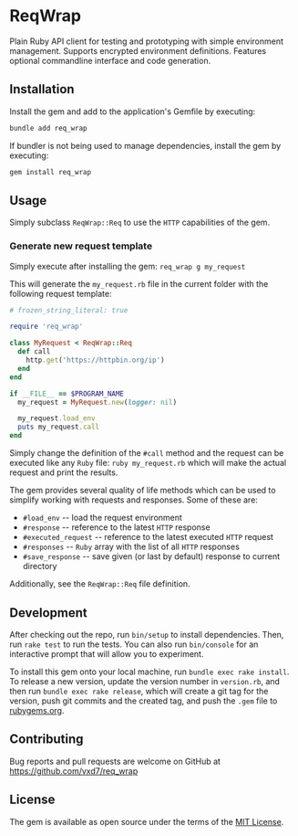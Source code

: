 # ReqWrap

Plain Ruby API client for testing and prototyping with simple environment
management. Supports encrypted environment definitions. Features optional
commandline interface and code generation.

## Installation

Install the gem and add to the application's Gemfile by executing:

```bash
bundle add req_wrap
```

If bundler is not being used to manage dependencies, install the gem by executing:

```bash
gem install req_wrap
```

## Usage

Simply subclass `ReqWrap::Req` to use the `HTTP` capabilities of the gem.

### Generate new request template

Simply execute after installing the gem: `req_wrap g my_request`

This will generate the `my_request.rb` file in the current folder with the
following request template:

```ruby
# frozen_string_literal: true

require 'req_wrap'

class MyRequest < ReqWrap::Req
  def call
    http.get('https://httpbin.org/ip')
  end
end

if __FILE__ == $PROGRAM_NAME
  my_request = MyRequest.new(logger: nil)

  my_request.load_env
  puts my_request.call
end
```

Simply change the definition of the `#call` method and the request can be
executed like any `Ruby` file: `ruby my_request.rb` which will make the actual
request and print the results.

The gem provides several quality of life methods which can be used to simplify
working with requests and responses. Some of these are:

- `#load_env` -- load the request environment
- `#response` -- reference to the latest `HTTP` response
- `#executed_request` -- reference to the latest executed `HTTP` request
- `#responses` -- `Ruby` array with the list of all `HTTP` responses
- `#save_response` -- save given (or last by default) response to current directory

Additionally, see the `ReqWrap::Req` file definition.

## Development

After checking out the repo, run `bin/setup` to install dependencies. Then, run
`rake test` to run the tests. You can also run `bin/console` for an interactive
prompt that will allow you to experiment.

To install this gem onto your local machine, run `bundle exec rake install`. To
release a new version, update the version number in `version.rb`, and then run
`bundle exec rake release`, which will create a git tag for the version, push
git commits and the created tag, and push the `.gem` file to
[rubygems.org](https://rubygems.org).

## Contributing

Bug reports and pull requests are welcome on GitHub at https://github.com/vxd7/req_wrap

## License

The gem is available as open source under the terms of the [MIT License](https://opensource.org/licenses/MIT).
